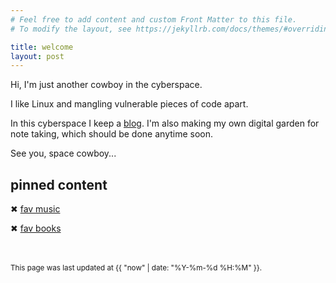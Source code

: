 ```yaml
---
# Feel free to add content and custom Front Matter to this file.
# To modify the layout, see https://jekyllrb.com/docs/themes/#overriding-theme-defaults

title: welcome
layout: post
---
```

Hi, I'm just another cowboy in the cyberspace.

I like Linux and mangling vulnerable pieces of code apart.

In this cyberspace I keep a [blog](blog.md). I'm also making my own digital garden for note taking, which should be done anytime soon.

See you, space cowboy...

## pinned content

✖ [fav music](music.md)
    
✖ [fav books](books.md)

\
\
<sub>This page was last updated at {{ "now" | date: "%Y-%m-%d %H:%M" }}.</sub>
